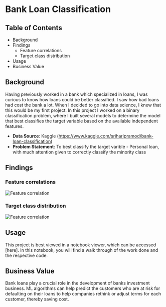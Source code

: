 # Bank Loan Classification
## Table of Contents

- Background
- Findings
  - Feature correlations
  - Target class distribution
- Usage
- Business Value 

## Background

Having previously worked in a bank which specialized in loans, I was curious to know how loans could be better classified. I saw how bad loans had cost the bank a lot. When I decided to go into data science, I knew that this would be my first project.
In this project I worked on a binary classification problem, where I built several models to determine the model that best classifies the target variable based on the available independent features.
- **Data Source**: Kaggle (https://www.kaggle.com/sriharipramod/bank-loan-classification)
- **Problem Statement**: To best classify the target varible - Personal loan, with much attention given to correctly classify the minority class

## Findings

### Feature correlations
![Feature correlation](https://user-images.githubusercontent.com/78446940/133309697-c9cb23ce-3cc8-4d40-b4aa-f83ee161138f.PNG)

### Target class distribution
![Feature correlation](https://user-images.githubusercontent.com/78446940/133309571-8251eae6-c7ab-47f3-aa61-dafd23f62a28.PNG)
## Usage

This project is best viewed in a notebook viewer, which can be accessed [here]. In this notebook, you will find a walk through of the work done and the respective code.

## Business Value

Bank loans play a crucial role in the development of banks investment business. ML algorithms can help predict the customers who are at risk for defaulting on their loans to help companies rethink or adjust terms for each customer, thereby saving cost.
